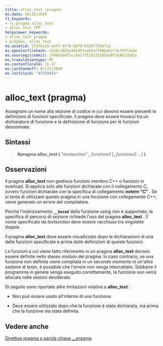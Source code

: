 ```yaml
---
title: alloc_text (pragma)
ms.date: 08/29/2019
f1_keywords:
- vc-pragma.alloc_text
- alloc_text_CPP
helpviewer_keywords:
- alloc_text pragma
- pragmas, alloc_text
ms.assetid: 1fd7be18-e4f7-4f70-b079-6326f72b871a
ms.openlocfilehash: c638c2026a493453aeb5aff00ba6273efb5f184e
ms.sourcegitcommit: 1f009ab0f2cc4a177f2d1353d5a38f164612bdb1
ms.translationtype: MT
ms.contentlocale: it-IT
ms.lasthandoff: 07/27/2020
ms.locfileid: "87219443"
---
```

# <a name="alloc_text-pragma"></a>alloc_text (pragma)

Assegnare un nome alla sezione di codice in cui devono essere presenti le definizioni di funzioni specificate. Il pragma deve essere trovarsi tra un dichiaratore di funzione e la definizione di funzione per le funzioni denominate.

## <a name="syntax"></a>Sintassi

> **#pragma alloc_text (** "*textsection*" **,** *funzione1* [**,** *funzione2* ...] **)**

## <a name="remarks"></a>Osservazioni

Il pragma **alloc_text** non gestisce funzioni membro C++ o funzioni in overload. Si applica solo alle funzioni dichiarate con il collegamento C, ovvero funzioni dichiarate con la specifica di collegamento **extern "C"** . Se si tenta di utilizzare questo pragma in una funzione con collegamento C++, viene generato un errore del compilatore.

Poiché l'indirizzamento **`__based`** della funzione using non è supportato, la specifica di percorsi di sezione richiede l'uso del pragma **alloc_text** . Il nome specificato da *textsection* deve essere racchiuso tra virgolette doppie.

Il pragma **alloc_text** deve essere visualizzato dopo le dichiarazioni di una delle funzioni specificate e prima delle definizioni di queste funzioni.

Le funzioni a cui viene fatto riferimento in un pragma **alloc_text** devono essere definite nello stesso modulo del pragma. In caso contrario, se una funzione non definita viene compilata in un secondo momento in un'altra sezione di testo, è possibile che l'errore non venga intercettato. Sebbene il programma in genere venga eseguito correttamente, la funzione non verrà allocata nelle sezioni desiderate.

Di seguito sono riportate altre limitazioni relative a **alloc_text** :

- Non può essere usato all'interno di una funzione.

- Deve essere utilizzato dopo che la funzione è stata dichiarata, ma prima che la funzione sia stata definita.

## <a name="see-also"></a>Vedere anche

[Direttive pragma e parola chiave __pragma](../preprocessor/pragma-directives-and-the-pragma-keyword.md)
